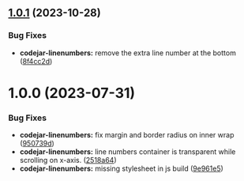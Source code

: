 ## [1.0.1](https://github.com/julianpoemp/codejar-linenumbers/compare/v1.0.0...v1.0.1) (2023-10-28)


### Bug Fixes

* **codejar-linenumbers:** remove the extra line number at the bottom ([8f4cc2d](https://github.com/julianpoemp/codejar-linenumbers/commit/8f4cc2d173f2b450715ce93bb9b0ffbb6bca4262))



# 1.0.0 (2023-07-31)


### Bug Fixes

* **codejar-linenumbers:** fix margin and border radius on inner wrap ([950739d](https://github.com/julianpoemp/codejar-linenumbers/commit/950739dbb6c1622e928f5d1d32bc7b2d27506404))
* **codejar-linenumbers:** line numbers container is transparent while scrolling on x-axis. ([2518a64](https://github.com/julianpoemp/codejar-linenumbers/commit/2518a648441e33f62722a99ef7a6ee969991180f))
* **codejar-linenumbers:** missing stylesheet in js build ([9e961e5](https://github.com/julianpoemp/codejar-linenumbers/commit/9e961e502fec744f73f563b54c4a39fef85e3434))
